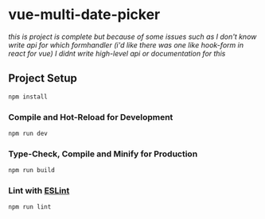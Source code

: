 # vue-multi-date-picker
*this is project is complete but because of some issues such as I don't know write api for which formhandler (i'd like there was one like hook-form in react for vue) I didnt write high-level api or documentation for this*
## Project Setup

```sh
npm install
```

### Compile and Hot-Reload for Development

```sh
npm run dev
```

### Type-Check, Compile and Minify for Production

```sh
npm run build
```

### Lint with [ESLint](https://eslint.org/)

```sh
npm run lint
```

